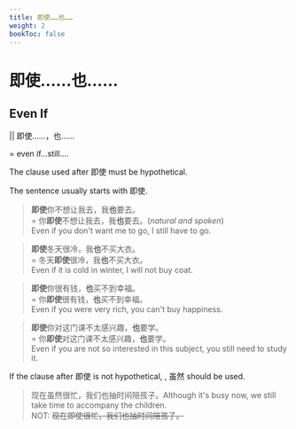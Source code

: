 ```yaml
---
title: 即使……也……
weight: 2
bookToc: false
---
```


# 即使……也……

## Even If

|| 即使……，也……

= even if...still....

The clause used after 即使 must be hypothetical.

The sentence usually starts with 即使.

> **即使**你不想让我去，我**也**要去。  
= 你**即使**不想让我去，我**也**要去。(*natural and spoken*)<br>
Even if you don't want me to go, I still have to go.

> **即使**冬天很冷，我**也**不买大衣。  
= 冬天**即使**很冷，我**也**不买大衣。  
Even if it is cold in winter, I will not buy coat.

> **即使**你很有钱，**也**买不到幸福。  
= 你**即使**很有钱，**也**买不到幸福。  
Even if you were very rich, you can't buy happiness.

> **即使**你对这门课不太感兴趣，**也**要学。  
= 你**即使**对这门课不太感兴趣，**也**要学。  
Even if you are not so interested in this subject, you still need to study it.

If the clause after 即使 is not hypothetical, , 虽然 should be used.

> 现在虽然很忙，我们也抽时间陪孩子。Although it's busy now, we still take time to accompany the children.  
NOT: ~~现在即使很忙，我们也抽时间陪孩子。~~
